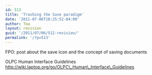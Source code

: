 ```yaml
---
id: 513
title: 'Trashing the Save paradigm'
date: '2011-07-06T18:25:52-04:00'
author: Tea
layout: revision
guid: '/2011/07/06/512-revision/'
permalink: '/?p=513'
---
```


FPO: post about the save icon and the concept of saving documents

OLPC Human Interface Guidelines  
http://wiki.laptop.org/go/OLPC\_Human\_Interface\_Guidelines